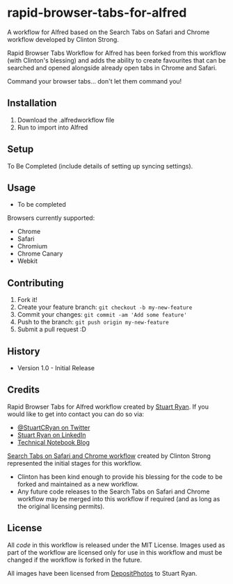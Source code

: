 # rapid-browser-tabs-for-alfred
A workflow for Alfred based on the Search Tabs on Safari and Chrome workflow developed by Clinton Strong.

Rapid Browser Tabs Workflow for Alfred has been forked from this workflow (with Clinton's blessing) and adds the ability to create favourites that can be searched and opened alongside already open tabs in Chrome and Safari.

Command your browser tabs... don't let them command you!

## Installation

1. Download the .alfredworkflow file
2. Run to import into Alfred

## Setup
To Be Completed (include details of setting up syncing settings).

## Usage

* To be completed

Browsers currently supported:
* Chrome
* Safari
* Chromium
* Chrome Canary
* Webkit

## Contributing

1. Fork it!
2. Create your feature branch: `git checkout -b my-new-feature`
3. Commit your changes: `git commit -am 'Add some feature'`
4. Push to the branch: `git push origin my-new-feature`
5. Submit a pull request :D

## History

* Version 1.0 - Initial Release

## Credits

Rapid Browser Tabs for Alfred workflow created by [Stuart Ryan](http://stuartryan.com). If you would like to get into contact you can do so via:
* [@StuartCRyan on Twitter](http://twitter.com/stuartcryan)
* [Stuart Ryan on LinkedIn](https://au.linkedin.com/in/stuartcryan)
* [Technical Notebook Blog](http://technicalnotebook.com)

[Search Tabs on Safari and Chrome workflow](http://www.alfredforum.com/topic/236-search-safari-and-chrome-tabs-updated-feb-8-2014/) created by Clinton Strong represented the initial stages for this workflow.
* Clinton has been kind enough to provide his blessing for the code to be forked and maintained as a new workflow.
* Any future code releases to the Search Tabs on Safari and Chrome workflow may be merged into this workflow if required (and as long as the original licensing permits).

## License

All *code* in this workflow is released under the MIT License. Images used as part of the workflow are licensed only for use in this workflow and must be changed if the workflow is forked in the future.

All images have been licensed from [DepositPhotos](http://depositphotos.com?ref=1682540) to Stuart Ryan.